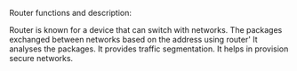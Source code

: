 Router functions and description:

Router is known for a device that can switch with networks.
The packages exchanged between networks based on the address using router'
It analyses the packages.
It provides traffic segmentation.
It helps in provision secure networks.